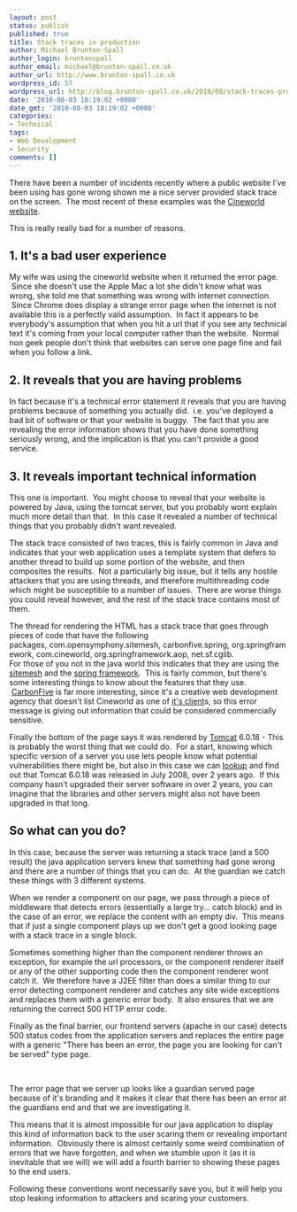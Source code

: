 ```yaml
---
layout: post
status: publish
published: true
title: Stack traces in production
author: Michael Brunton-Spall
author_login: bruntonspall
author_email: michael@brunton-spall.co.uk
author_url: http://www.brunton-spall.co.uk
wordpress_id: 57
wordpress_url: http://blog.brunton-spall.co.uk/2010/08/stack-traces-production/
date: '2010-08-03 18:19:02 +0000'
date_gmt: '2010-08-03 18:19:02 +0000'
categories:
- Technical
tags:
- Web Development
- Security
comments: []
---
```

<p>	There have been a number of incidents recently where a public website I&#39;ve been using has gone wrong shown me a nice server provided stack trace on the screen. &nbsp;The most recent of these examples was the <a href="http://www.cineworld.co.uk">Cineworld website</a>.</p>
<p>	This is really really bad for a number of reasons.</p>
<!--more-->
<h2>	1. It&#39;s a bad user experience</h2>
<p>	My wife was using the cineworld website when it returned the error page. &nbsp;Since she doesn&#39;t use the Apple Mac a lot she didn&#39;t know what was wrong, she told me that something was wrong with internet connection. &nbsp;Since Chrome does display a strange error page when the internet is not available this is a perfectly valid assumption. &nbsp;In fact it appears to be everybody&#39;s assumption that when you hit a url that if you see any technical text it&#39;s coming from your local computer rather than the website. &nbsp;Normal non geek people don&#39;t think that websites can serve one page fine and fail when you follow a link.</p>
<h2>	2. It reveals that you are having problems</h2>
<p>	In fact because it&#39;s a technical error statement it reveals that you are having problems because of something you actually did. &nbsp;i.e. you&#39;ve deployed a bad bit of software or that your website is buggy. &nbsp;The fact that you are revealing the error information shows that you have done something seriously wrong, and the implication is that you can&#39;t provide a good service.</p>
<h2>	3. It reveals important technical information</h2>
<p>	This one is important. &nbsp;You might choose to reveal that your website is powered by Java, using the tomcat server, but you probably wont explain much more detail than that. &nbsp;In this case it revealed a number of technical things that you probably didn&#39;t want revealed.</p>
<p>	The stack trace consisted of two traces, this is fairly common in Java and indicates that your web application uses a template system that defers to another thread to build up some portion of the website, and then composites the results. &nbsp;Not a particularly big issue, but it tells any hostile attackers that you are using threads, and therefore multithreading code which might be susceptible to a number of issues. &nbsp;There are worse things you could reveal however, and the rest of the stack trace contains most of them.</p>
<p>	The thread for rendering the HTML has a stack trace that goes through pieces of code that have the following packages,&nbsp;com.opensymphony.sitemesh,&nbsp;carbonfive.spring,&nbsp;org.springframework,&nbsp;com.cineworld,&nbsp;org.springframework.aop,&nbsp;net.sf.cglib.<br />	For those of you not in the java world this indicates that they are using the <a href="http://www.opensymphony.com/sitemesh/" target="_blank">sitemesh</a> and the <a href="http://www.springsource.org/" target="_blank">spring framework</a>. &nbsp;This is fairly common, but there&#39;s some interesting things to know about the features that they use. &nbsp;<a href="http://www.carbonfive.com" target="_blank">CarbonFive</a> is far more interesting, since it&#39;s a creative web development agency that doesn&#39;t list Cineworld as one of <a href="http://www.carbonfive.com/view/page.basic/clients" target="_blank">it&#39;s client</a>s, so this error message is giving out information that could be considered commercially sensitive.</p>
<p>	Finally the bottom of the page says it was rendered by <a href="http://tomcat.apache.org" target="_blank">Tomcat</a> 6.0.18 - This is probably the worst thing that we could do. &nbsp;For a start, knowing which specific version of a server you use lets people know what potential vulnerabilities there might be, but also in this case we can <a href="http://tomcat.apache.org/tomcat-6.0-doc/changelog.html" target="_blank">lookup</a> and find out that Tomcat 6.0.18 was released in July 2008, over 2 years ago. &nbsp;If this company hasn&#39;t upgraded their server software in over 2 years, you can imagine that the libraries and other servers might also not have been upgraded in that long.</p>
<h2>	So what can you do?</h2>
<p>	In this case, because the server was returning a stack trace (and a 500 result) the java application servers knew that something had gone wrong and there are a number of things that you can do. &nbsp;At the guardian we catch these things with 3 different systems.</p>
<p>	When we render a component on our page, we pass through a piece of middleware that detects errors (essentially a large try... catch block) and in the case of an error, we replace the content with an empty div. &nbsp;This means that if just a single component plays up we don&#39;t get a good looking page with a stack trace in a single block.</p>
<p>	Sometimes something higher than the component renderer throws an exception, for example the url processors, or the component renderer itself or any of the other supporting code then the component renderer wont catch it. &nbsp;We therefore have a J2EE filter than does a similar thing to our error detecting component renderer and catches any site wide exceptions and replaces them with a generic error body. &nbsp;It also ensures that we are returning the correct 500 HTTP error code.</p>
<p>	Finally as the final barrier, our frontend servers (apache in our case) detects 500 status codes from the application servers and replaces the entire page with a generic &quot;There has been an error, the page you are looking for can&#39;t be served&quot; type page.</p>
<p>	&nbsp;</p>
<p>	The error page that we server up looks like a guardian served page because of it&#39;s branding and it makes it clear that there has been an error at the guardians end and that we are investigating it.</p>
<p>	This means that it is almost impossible for our java application to display this kind of information back to the user scaring them or revealing important information. &nbsp;Obviously there is almost certainly some weird combination of errors that we have forgotten, and when we stumble upon it (as it is inevitable that we will) we will add a fourth barrier to showing these pages to the end users.</p>
<p>	Following these conventions wont necessarily save you, but it will help you stop leaking information to attackers and scaring your customers.</p>
